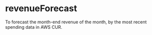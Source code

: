 # revenueForecast
To forecast the month-end revenue of the month, by the most recent spending data in AWS CUR.
